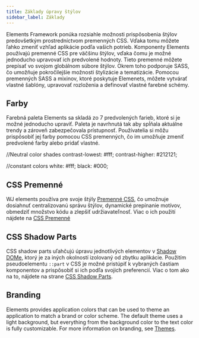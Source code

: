 ```yaml
---
title: Základy úpravy štýlov
sidebar_label: Základy
---
```


[//]: # (import ColorPalette from '@components/page/theming/ColorPalette';)

<head>
  <title>Úpravy štýlov | Základné definície úprav farieb a šablón</title>
  <meta
    name="description"
    content="Elements Framework ponúka rozsiahle možnosti prispôsobenia štýlov predovšetkým prostredníctvom premenných CSS. Vďaka tomu môžete ľahko zmeniť vzhľad aplikácie podľa vašich potrieb."
  />
</head>

Elements Framework ponúka rozsiahle možnosti prispôsobenia štýlov predovšetkým prostredníctvom premenných CSS. Vďaka tomu môžete ľahko zmeniť vzhľad aplikácie podľa vašich potrieb. Komponenty Elements používajú premenné CSS pre väčšinu štýlov, vďaka čomu je možné jednoducho upravovať ich predvolené hodnoty. Tieto premenné môžete prepísať vo svojom globálnom súbore štýlov. Okrem toho podporuje SASS, čo umožňuje pokročilejšie možnosti štylizácie a tematizácie. Pomocou premenných SASS a mixinov, ktoré poskytuje Elemenets, môžete vytvárať vlastné šablóny, upravovať rozloženia a definovať vlastné farebné schémy. 

## Farby

Farebná paleta Elements sa skladá zo 7 predvolených farieb, ktoré si je možné jednoducho upraviť. Paleta je navrhnutá tak aby spĺňala aktuálne trendy a zároveň zabezpečovala prístupnosť. Používatelia si môžu prispôsobiť jej farby pomocou CSS premenných, čo im umožňuje zmeniť predvolené farby alebo pridať vlastné.

[//]: # (<ColorPalette />)


//Neutral color shades 
contrast-lowest: #fff; 
contrast-higher: #212121;

//constant colors
white: #fff;
black: #000;


## CSS Premenné

WJ elements používa pre svoje štýly <a href="https://developer.mozilla.org/en-US/docs/Web/CSS/Using_CSS_variables" target="_blank" rel="noopener noreferrer">Premenné CSS</a>, čo umožnuje dosiahnuť centralizovanú správu štýlov, dynamické prepínanie motívov, obmedziť množstvo kódu a zlepšiť udržiavateľnosť. Viac o ich použití nájdete na [CSS Premenné](css-variables.md)

## CSS Shadow Parts

CSS shadow parts uľahčujú úpravu jednotlivých elementov v <a href="https://developer.mozilla.org/en-US/docs/Web/Web_Components/Using_shadow_DOM" target="_blank" rel="noopener noreferrer">Shadow DOMe</a>, ktorý je za iných okolností izolovaný od zbytku aplikácie. Použitím pseudoelementu `::part` v CSS je možné pristúpiť k vybraných častiam komponentov a prispôsobiť si ich podľa svojich preferencií. Viac o tom ako na to, nájdete na strane [CSS Shadow Parts](css-shadow-parts.md).

## Branding

Elements provides application colors that can be used to theme an application to match a brand or color scheme. The default theme uses a light background, but everything from the background color to the text color is fully customizable. For more information on branding, see [Themes](themes.md).
